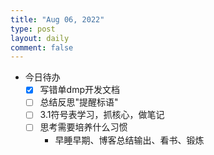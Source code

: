 ```yaml
---
title: "Aug 06, 2022"
type: post
layout: daily
comment: false
---
```


- 今日待办
  - [X] 写错单dmp开发文档
  - [ ] 总结反思"提醒标语"
  - [ ] 3.1符号表学习，抓核心，做笔记
  - [ ] 思考需要培养什么习惯
    - 早睡早期、博客总结输出、看书、锻炼
